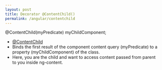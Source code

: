 ```yaml
---
layout: post
title: Decorator @ContentChild()
permalink: /angular/contentchild
---
```


@ContentChild(myPredicate) myChildComponent;
* [@ContentChild](https://angular.io/api/core/ContentChild)
* Binds the first result of the component content query (myPredicate) to a property (myChildComponent) of the class.
* Here, you are the child and want to access content passed from parent to you inside ng-content.
